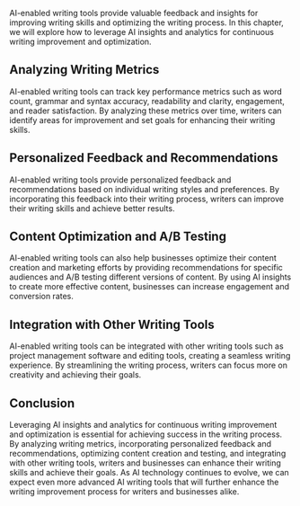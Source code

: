 
AI-enabled writing tools provide valuable feedback and insights for improving writing skills and optimizing the writing process. In this chapter, we will explore how to leverage AI insights and analytics for continuous writing improvement and optimization.

Analyzing Writing Metrics
-------------------------

AI-enabled writing tools can track key performance metrics such as word count, grammar and syntax accuracy, readability and clarity, engagement, and reader satisfaction. By analyzing these metrics over time, writers can identify areas for improvement and set goals for enhancing their writing skills.

Personalized Feedback and Recommendations
-----------------------------------------

AI-enabled writing tools provide personalized feedback and recommendations based on individual writing styles and preferences. By incorporating this feedback into their writing process, writers can improve their writing skills and achieve better results.

Content Optimization and A/B Testing
------------------------------------

AI-enabled writing tools can also help businesses optimize their content creation and marketing efforts by providing recommendations for specific audiences and A/B testing different versions of content. By using AI insights to create more effective content, businesses can increase engagement and conversion rates.

Integration with Other Writing Tools
------------------------------------

AI-enabled writing tools can be integrated with other writing tools such as project management software and editing tools, creating a seamless writing experience. By streamlining the writing process, writers can focus more on creativity and achieving their goals.

Conclusion
----------

Leveraging AI insights and analytics for continuous writing improvement and optimization is essential for achieving success in the writing process. By analyzing writing metrics, incorporating personalized feedback and recommendations, optimizing content creation and testing, and integrating with other writing tools, writers and businesses can enhance their writing skills and achieve their goals. As AI technology continues to evolve, we can expect even more advanced AI writing tools that will further enhance the writing improvement process for writers and businesses alike.
